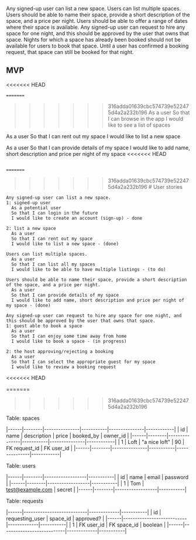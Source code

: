 Any signed-up user can list a new space.
Users can list multiple spaces.
Users should be able to name their space, provide a short description of the space, and a price per night.
Users should be able to offer a range of dates where their space is available.
Any signed-up user can request to hire any space for one night, and this should be approved by the user that owns that space.
Nights for which a space has already been booked should not be available for users to book that space.
Until a user has confirmed a booking request, that space can still be booked for that night.

## MVP
<<<<<<< HEAD

```
=======
  ```
>>>>>>> 316adda01639cbc574739e522475d4a2a232b196
  As a user
  So that I can browse in the app
  I would like to see a list of spaces
 
  As a user
  So that I can rent out my space
  I would like to list a new space
  
  As a user
  So that I can provide details of my space
  I would like to add name, short description and price per night of my space
<<<<<<< HEAD
```

=======
  ```
>>>>>>> 316adda01639cbc574739e522475d4a2a232b196
# User stories

```
Any signed-up user can list a new space.
1: signed-up user
  As a potential user
  So that I can login in the future
  I would like to create an account (sign-up) - done

2: list a new space
  As a user
  So that I can rent out my space
  I would like to list a new space - (done)
  
Users can list multiple spaces.
  As a user
  So that I can list all my spaces
  I would like to be able to have multiple listings - (to do)
  
Users should be able to name their space, provide a short description of the space, and a price per night.
  As a user
  So that I can provide details of my space
  I would like to add name, short description and price per night of my space - (done)
  
Any signed-up user can request to hire any space for one night, and this should be approved by the user that owns that space.
1: guest able to book a space
  As a user
  So that I can enjoy some time away from home
  I would like to book a space - (in progress)

2: the host approving/rejecting a booking
  As a user
  So that I can select the appropriate guest for my space
  I would like to review a booking request
```
<<<<<<< HEAD

=======
>>>>>>> 316adda01639cbc574739e522475d4a2a232b196

Table: spaces

|------|--------|---------------|-----------|---------------|------------|
|  id  |  name  |  description  |   price   |  booked_by    |  owner_id  |
|------|--------|---------------|-----------|---------------|------------|
|  1   |  Loft  | "a nice loft" |     90    | FK request_id | FK user_id |
|------|--------|---------------|-----------|---------------|------------|

Table: users

|------|--------|------------------|-----------|
|  id  |  name  |  email           | password  |
|------|--------|------------------|-----------|
|  1   |  Tom   | test@example.com | secret    |
|------|--------|------------------|-----------|


Table: requests


|------|---------------------------|-------------|-----------|
|  id  |  requesting_user          |  space_id   | approved? |
|------|---------------------------|-------------|-----------|
|  1   |  FK user_id               | FK space_id | boolean   |
|------|---------------------------|-------------|-----------|